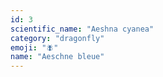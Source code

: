```yaml
---
id: 3
scientific_name: "Aeshna cyanea"
category: "dragonfly"
emoji: "🪰"
name: "Aeschne bleue"
---
```

